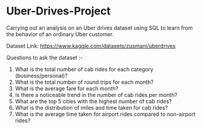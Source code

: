 # Uber-Drives-Project
Carrying out an analysis on an Uber drives dataset using SQL to learn from the behavior of an ordinary Uber customer.

Dataset Link: https://www.kaggle.com/datasets/zusmani/uberdrives

Questions to ask the dataset :-
1. What is the total number of cab rides for each category (business/personal)?
2. What is the total number of round trips for each month?
3. What is the average fare for each month?
4. Is there a noticeable trend in the number of cab rides per month?
5. What are the top 5 cities with the highest number of cab rides?
6. What is the distribution of miles and time taken for cab rides?
7. What is the average time taken for airport rides compared to non-airport rides?

